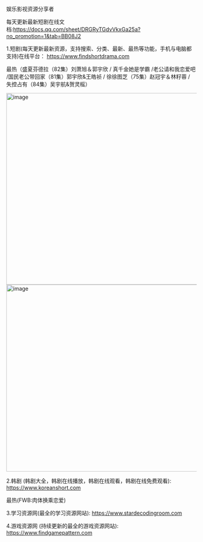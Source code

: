 娱乐影视资源分享者

每天更新最新短剧在线文档:https://docs.qq.com/sheet/DRGRyTGdvVkxGa25a?no_promotion=1&tab=BB08J2

1.短剧(每天更新最新资源，支持搜索、分类、最新、最热等功能，手机与电脑都支持)在线平台： https://www.findshortdrama.com 

最热（盛夏芬德拉（82集）刘萧旭＆郭宇欣 / 真千金她是学霸 /老公请和我恋爱吧 /国民老公带回家（81集）郭宇欣&王皓祯 / 徐徐图芝（75集）赵冠宇＆林籽蓉 / 失控占有（84集）吴宇航&贺灵榣）

<img width="1715" height="506" alt="image" src="https://github.com/user-attachments/assets/ba9af6e4-9feb-48d0-be28-ede8627d154f" />

<img width="1715" height="494" alt="image" src="https://github.com/user-attachments/assets/69a0f67c-7271-4dc7-a2ac-76b717c95527" />



2.韩剧 (韩剧大全，韩剧在线播放，韩剧在线观看，韩剧在线免费观看): https://www.koreanshort.com 

最热(FWB:肉体换乘恋爱)

3.学习资源网(最全的学习资源网站): https://www.stardecodingroom.com

4.游戏资源网 (持续更新的最全的游戏资源网站): https://www.findgamepattern.com
